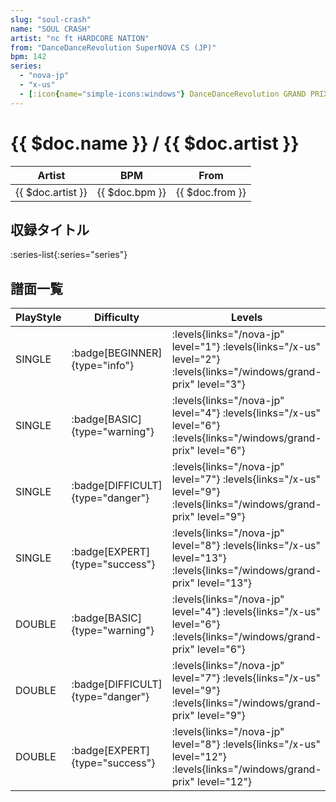 ```yaml
---
slug: "soul-crash"
name: "SOUL CRASH"
artist: "nc ft HARDCORE NATION"
from: "DanceDanceRevolution SuperNOVA CS (JP)"
bpm: 142
series:
  - "nova-jp"
  - "x-us"
  - [:icon{name="simple-icons:windows"} DanceDanceRevolution GRAND PRIX (グランプリプレー)](/windows/grand-prix)
---
```


# {{ $doc.name }} / {{ $doc.artist }}

|Artist|BPM|From|
|------|---|----|
|{{ $doc.artist }}|{{ $doc.bpm }}|{{ $doc.from }}|

## 収録タイトル

:series-list{:series="series"}

## 譜面一覧

|PlayStyle|Difficulty|Levels|Notes|Movie|
|---------|----------|------|-----|-----|
|SINGLE| :badge[BEGINNER]{type="info"}| :levels{links="/nova-jp" level="1"} :levels{links="/x-us" level="2"}  :levels{links="/windows/grand-prix" level="3"}|95/0||
|SINGLE| :badge[BASIC]{type="warning"}| :levels{links="/nova-jp" level="4"} :levels{links="/x-us" level="6"}  :levels{links="/windows/grand-prix" level="6"}|206/6||
|SINGLE| :badge[DIFFICULT]{type="danger"}| :levels{links="/nova-jp" level="7"} :levels{links="/x-us" level="9"}  :levels{links="/windows/grand-prix" level="9"}|294/5||
|SINGLE| :badge[EXPERT]{type="success"}| :levels{links="/nova-jp" level="8"} :levels{links="/x-us" level="13"}  :levels{links="/windows/grand-prix" level="13"}|390/9||
|DOUBLE| :badge[BASIC]{type="warning"}| :levels{links="/nova-jp" level="4"} :levels{links="/x-us" level="6"}  :levels{links="/windows/grand-prix" level="6"}|184/11||
|DOUBLE| :badge[DIFFICULT]{type="danger"}| :levels{links="/nova-jp" level="7"} :levels{links="/x-us" level="9"}  :levels{links="/windows/grand-prix" level="9"}|272/8||
|DOUBLE| :badge[EXPERT]{type="success"}| :levels{links="/nova-jp" level="8"} :levels{links="/x-us" level="12"}  :levels{links="/windows/grand-prix" level="12"}|373/9||
